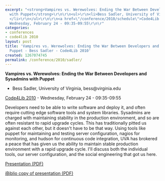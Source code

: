 ```yaml
---
excerpt: "<strong>Vampires vs. Werewolves: Ending the War Between Developers and Sysadmins
  with Puppet</strong>\r\n\r\n<ul>\r\n<li>Bess Sadler, University of Virginia, bess@virginia.edu
  </li>\r\n</ul>\r\n\r\n<a href=\"/conference/2010/schedule\">Code4Lib 2010</a> -
  Wednesday, February 24 - 09:35-09:55\r\n\r"
categories:
- conferences
- code4lib 2010
layout: post
title: 'Vampires vs. Werewolves: Ending the War Between Developers and Sysadmins with
  Puppet - Bess Sadler - Code4Lib 2010'
created: 1267074745
permalink: /conference/2010/sadler/
---
```

<strong>Vampires vs. Werewolves: Ending the War Between Developers and Sysadmins with Puppet</strong>

<ul>
<li>Bess Sadler, University of Virginia, bess@virginia.edu </li>
</ul>

<a href="/conference/2010/schedule">Code4Lib 2010</a> - Wednesday, February 24 - 09:35-09:55

Developers need to be able to write software and deploy it, and often require cutting edge software tools and system libraries. Sysadmins are charged with maintaining stability in the production environment, and so are often resistant to rapid upgrade cycles. This has traditionally pitted us against each other, but it doesn't have to be that way. Using tools like puppet for maintaining and testing server configuration, nagios for monitoring, and hudson for continuous code integration, UVA has brokered a peace that has given us the ability to maintain stable production environment with a rapid upgrade cycle. I'll discuss both the individual tools, our server configuration, and the social engineering that got us here. 

<a href="http://www.ibiblio.org/bess/bess_code4lib2010.pdf">Presentation (PDF)</a>

<a href="http://www.ibiblio.org/bess/?p=216">iBiblio copy of presentation (PDF)</a>
